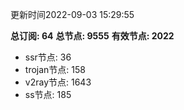 更新时间2022-09-03 15:29:55

**总订阅: 64**
**总节点: 9555**
**有效节点: 2022**
- ssr节点: 36
- trojan节点: 158
- v2ray节点: 1643
- ss节点: 185
